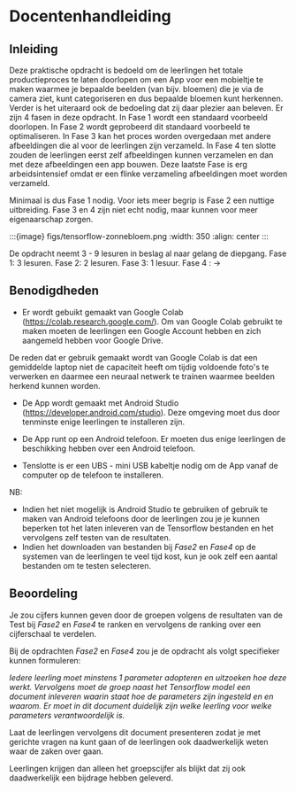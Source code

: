 # Docentenhandleiding

## Inleiding

Deze praktische opdracht is bedoeld om de leerlingen het totale productieproces te laten doorlopen om een App voor een mobieltje te maken waarmee je bepaalde beelden (van bijv. bloemen) die je via de camera ziet, kunt categoriseren en dus bepaalde bloemen kunt herkennen. Verder is het uiteraard ook de bedoeling dat zij daar plezier aan beleven. Er zijn 4 fasen in deze opdracht. In Fase 1 wordt een standaard voorbeeld doorlopen. In Fase 2 wordt geprobeerd dit standaard voorbeeld te optimaliseren. In Fase 3 kan het proces worden overgedaan met andere afbeeldingen die al voor de leerlingen zijn verzameld. In Fase 4 ten slotte zouden de leerlingen eerst zelf afbeeldingen kunnen verzamelen en dan met deze afbeeldingen een app bouwen. Deze laatste Fase is erg arbeidsintensief omdat er een flinke verzameling afbeeldingen moet worden verzameld.

Minimaal is dus Fase 1 nodig. Voor iets meer begrip is Fase 2 een nuttige uitbreiding. Fase 3 en 4 zijn niet echt nodig, maar kunnen voor meer eigenaarschap zorgen.

:::{image} figs/tensorflow-zonnebloem.png
:width: 350
:align: center
:::

De opdracht neemt 3 - 9 lesuren in beslag al naar gelang de diepgang. Fase 1: 3 lesuren. Fase 2: 2 lesuren. Fase 3: 1 lesuur. Fase 4 : →

## Benodigdheden

- Er wordt gebuikt gemaakt van Google Colab (https://colab.research.google.com/). Om van Google Colab gebruikt te maken moeten de leerlingen een Google Account hebben en zich aangemeld hebben voor Google Drive.

De reden dat er gebruik gemaakt wordt van Google Colab is dat een gemiddelde laptop niet de capaciteit heeft om tijdig voldoende foto's te verwerken en daarmee een neuraal netwerk te trainen waarmee beelden herkend kunnen worden.

- De App wordt gemaakt met Android Studio (https://developer.android.com/studio). Deze omgeving moet dus door tenminste enige leerlingen te installeren zijn.

- De App runt op een Android telefoon. Er moeten dus enige leerlingen de beschikking hebben over een Android telefoon.

- Tenslotte is er een UBS - mini USB kabeltje nodig om de App vanaf de computer op de telefoon te installeren.

NB:

- Indien het niet mogelijk is Android Studio te gebruiken of gebruik te maken van Android telefoons door de leerlingen zou je je kunnen beperken tot het laten inleveren van de Tensorflow bestanden en het vervolgens zelf testen van de resultaten.
- Indien het downloaden van bestanden bij *Fase2* en *Fase4* op de systemen van de leerlingen te veel tijd kost, kun je ook zelf een aantal bestanden om te testen selecteren.

## Beoordeling

Je zou cijfers kunnen geven door de groepen volgens de resultaten van de Test bij *Fase2* en *Fase4* te ranken en vervolgens de ranking over een cijferschaal te verdelen.

Bij de opdrachten *Fase2* en *Fase4* zou je de opdracht als volgt specifieker kunnen formuleren:

*Iedere leerling moet minstens 1 parameter adopteren en uitzoeken hoe deze werkt. Vervolgens moet de groep naast het Tensorflow model een document inleveren waarin staat hoe de parameters zijn ingesteld en en waarom. Er moet in dit document duidelijk zijn welke leerling voor welke parameters verantwoordelijk is.* 

Laat de leerlingen vervolgens dit document presenteren zodat je met gerichte vragen na kunt gaan of de leerlingen ook daadwerkelijk weten waar de zaken over gaan.

Leerlingen krijgen dan alleen het groepscijfer als blijkt dat zij ook daadwerkelijk een bijdrage hebben geleverd.

